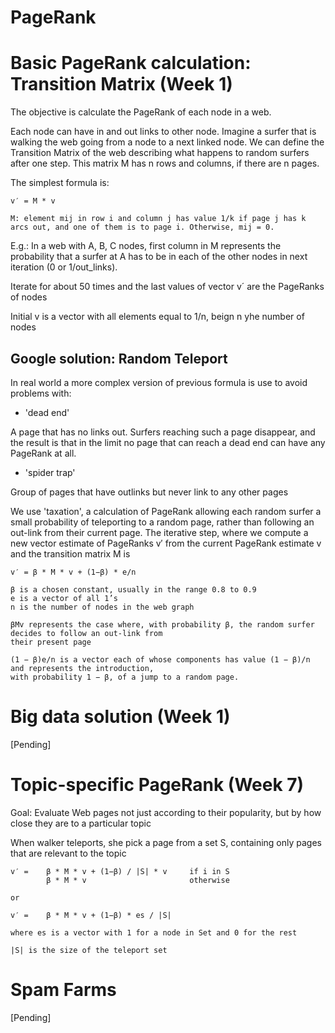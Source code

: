 PageRank
========

# Basic PageRank calculation: Transition Matrix (Week 1)

The objective is calculate the PageRank of each node in a web. 

Each node can have in and out links to other node. Imagine a surfer that is walking the web going from a node to a next linked node. We can define the Transition Matrix of the web describing what happens to random surfers after one step. This matrix M has n rows and columns, if there are n pages. 

The simplest formula is: 
```
v′ = M * v

M: element mij in row i and column j has value 1/k if page j has k arcs out, and one of them is to page i. Otherwise, mij = 0.

```

E.g.: In a web with A, B, C nodes, first column in M represents the probability that a surfer at A has to be in each of the other nodes in next iteration (0 or 1/out_links).  

Iterate for about 50 times and the last values of vector v´ are the PageRanks of nodes

Initial v is a vector with all elements equal to 1/n, beign n yhe number of nodes

## Google solution: Random Teleport 

In real world a more complex version of previous formula is use to avoid problems with: 

- 'dead end'

A page that has no links out. Surfers reaching such a page disappear, and the result is that in the limit no page that can reach a dead end can have any PageRank at all.

- 'spider trap'

Group of pages that have outlinks but never link to any other pages


We use 'taxation', a calculation of PageRank allowing each random surfer a small probability of teleporting to a random page, rather than following an out-link from their current page. The iterative step, where we compute a new vector estimate of PageRanks v′ from the current PageRank estimate v and the transition matrix M is

```
v′ = β * M * v + (1−β) * e/n

β is a chosen constant, usually in the range 0.8 to 0.9 
e is a vector of all 1’s
n is the number of nodes in the web graph

βMv represents the case where, with probability β, the random surfer decides to follow an out-link from 
their present page

(1 − β)e/n is a vector each of whose components has value (1 − β)/n and represents the introduction, 
with probability 1 − β, of a jump to a random page.
```


# Big data solution (Week 1)
[Pending]


# Topic-specific PageRank (Week 7)
Goal: Evaluate Web pages not just according to their popularity, but by how close they are to a particular topic

When walker teleports, she pick a page from a set S, containing only pages that are relevant to the topic

```
v′ =    β * M * v + (1−β) / |S| * v     if i in S
        β * M * v                       otherwise

or 

v′ =    β * M * v + (1−β) * es / |S| 

where es is a vector with 1 for a node in Set and 0 for the rest

|S| is the size of the teleport set
```

# Spam Farms
[Pending]

